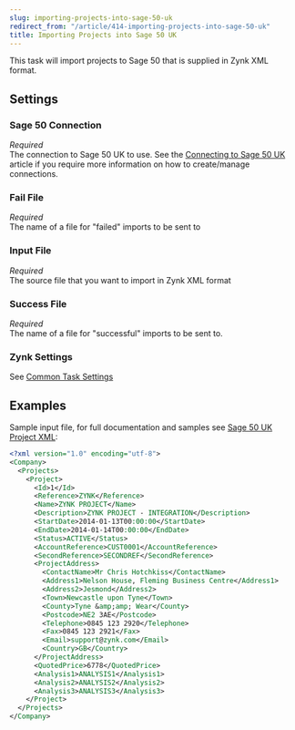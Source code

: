 ```yaml
---
slug: importing-projects-into-sage-50-uk
redirect_from: "/article/414-importing-projects-into-sage-50-uk"
title: Importing Projects into Sage 50 UK
---
```

This task will import projects to Sage 50 that is supplied in Zynk XML format.

## Settings
### Sage 50 Connection
_Required_  
The connection to Sage 50 UK to use.  See the [Connecting to Sage 50 UK](connecting-to-sage-50-uk) article if you require more information on how to create/manage connections.

### Fail File
_Required_  
The name of a file for "failed" imports to be sent to   

### Input File
_Required_  
The source file that you want to import in Zynk XML format   

### Success File
_Required_  
The name of a file for "successful" imports to be sent to.  

### Zynk Settings
See [Common Task Settings](common-task-settings)

## Examples
Sample input file, for full documentation and samples see [Sage 50 UK Project XML](sage-50-uk-project-xml):  


```xml
<?xml version="1.0" encoding="utf-8">
<Company>
  <Projects>
    <Project>
      <Id>1</Id>
      <Reference>ZYNK</Reference>
      <Name>ZYNK PROJECT</Name>
      <Description>ZYNK PROJECT - INTEGRATION</Description>
      <StartDate>2014-01-13T00:00:00</StartDate>
      <EndDate>2014-01-14T00:00:00</EndDate>
      <Status>ACTIVE</Status>
      <AccountReference>CUST0001</AccountReference>
      <SecondReference>SECONDREF</SecondReference>
      <ProjectAddress>
        <ContactName>Mr Chris Hotchkiss</ContactName>
        <Address1>Nelson House, Fleming Business Centre</Address1>
        <Address2>Jesmond</Address2>
        <Town>Newcastle upon Tyne</Town>
        <County>Tyne &amp;amp; Wear</County>
        <Postcode>NE2 3AE</Postcode>
        <Telephone>0845 123 2920</Telephone>
        <Fax>0845 123 2921</Fax>
        <Email>support@zynk.com</Email>
        <Country>GB</Country>
      </ProjectAddress>
      <QuotedPrice>6778</QuotedPrice>
      <Analysis1>ANALYSIS1</Analysis1>
      <Analysis2>ANALYSIS2</Analysis2>
      <Analysis3>ANALYSIS3</Analysis3>
    </Project>
  </Projects>
</Company>
```
